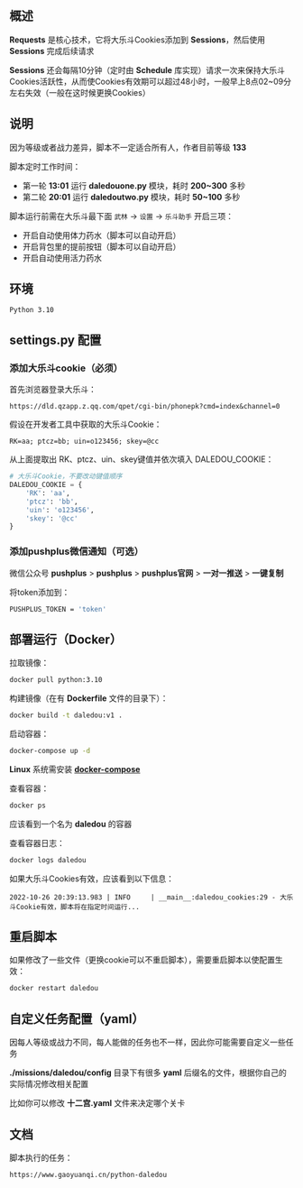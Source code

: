 ## 概述

**Requests** 是核心技术，它将大乐斗Cookies添加到 **Sessions**，然后使用 **Sessions** 完成后续请求

**Sessions** 还会每隔10分钟（定时由 **Schedule** 库实现）请求一次来保持大乐斗Cookies活跃性，从而使Cookies有效期可以超过48小时，一般早上8点02~09分左右失效（一般在这时候更换Cookies）


## 说明

因为等级或者战力差异，脚本不一定适合所有人，作者目前等级 **133**

脚本定时工作时间：
- 第一轮 **13:01** 运行 **daledouone.py** 模块，耗时 **200~300** 多秒
- 第二轮 **20:01** 运行 **daledoutwo.py** 模块，耗时 **50~100** 多秒

脚本运行前需在大乐斗最下面 `武林` -> `设置` -> `乐斗助手` 开启三项：
- 开启自动使用体力药水（脚本可以自动开启）
- 开启背包里的提前按钮（脚本可以自动开启）
- 开启自动使用活力药水


## 环境

```
Python 3.10
```


## settings.py 配置

### 添加大乐斗cookie（必须）

首先浏览器登录大乐斗：
```
https://dld.qzapp.z.qq.com/qpet/cgi-bin/phonepk?cmd=index&channel=0
```

假设在开发者工具中获取的大乐斗Cookie：
```
RK=aa; ptcz=bb; uin=o123456; skey=@cc
```

从上面提取出 RK、ptcz、uin、skey键值并依次填入 DALEDOU_COOKIE：
```python
# 大乐斗Cookie，不要改动键值顺序
DALEDOU_COOKIE = {
    'RK': 'aa',
    'ptcz': 'bb',
    'uin': 'o123456',
    'skey': '@cc'
}
```


### 添加pushplus微信通知（可选）

微信公众号 **pushplus** > **pushplus** > **pushplus官网** > **一对一推送** > **一键复制**

将token添加到：
```bash
PUSHPLUS_TOKEN = 'token'
```


## 部署运行（Docker）

拉取镜像：
```bash
docker pull python:3.10
```

构建镜像（在有 **Dockerfile** 文件的目录下）：
```bash
docker build -t daledou:v1 .
```

启动容器：
```bash
docker-compose up -d
```

**Linux** 系统需安装 **[docker-compose](https://www.gaoyuanqi.cn/docker-compose/#%E5%AE%89%E8%A3%85docker-compose)**

查看容器：
```bash
docker ps
```

应该看到一个名为 **daledou** 的容器

查看容器日志：
```bash
docker logs daledou
```

如果大乐斗Cookies有效，应该看到以下信息：
```
2022-10-26 20:39:13.983 | INFO     | __main__:daledou_cookies:29 - 大乐斗Cookie有效，脚本将在指定时间运行...
```


## 重启脚本

如果修改了一些文件（更换cookie可以不重启脚本），需要重启脚本以使配置生效：
```bash
docker restart daledou
```


## 自定义任务配置（yaml）

因每人等级或战力不同，每人能做的任务也不一样，因此你可能需要自定义一些任务

**./missions/daledou/config** 目录下有很多 **yaml** 后缀名的文件，根据你自己的实际情况修改相关配置

比如你可以修改 **十二宫.yaml** 文件来决定哪个关卡


## 文档

脚本执行的任务：
```
https://www.gaoyuanqi.cn/python-daledou
```
